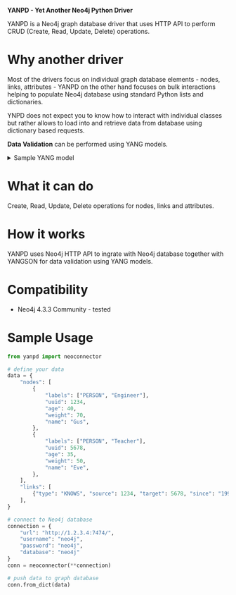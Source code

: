 **YANPD - Yet Another Neo4j Python Driver**

YANPD is a Neo4j graph database driver that uses HTTP API to perform CRUD (Create, 
Read, Update, Delete) operations.

# Why another driver

Most of the drivers focus on individual graph database elements - nodes, links, 
attributes - YANPD on the other hand focuses on bulk interactions helping to 
populate Neo4j database using standard Python lists and dictionaries.

YNPD does not expect you to know how to interact with individual classes but rather
allows to load into and retrieve data from database using dictionary based requests. 

**Data Validation** can be performed using YANG models.

<details><summary>Sample YANG model</summary>

module telecom-network {

    yang-version 1.1;

    namespace 'http://yanpd/network-device';

    prefix tn;

    revision 2022-01-10 {
        description "Initial revision";
    }

    container nodes {

        list network-device {
            key uuid;
            leaf uuid {
                type string;
                mandatory true;
            }
            leaf hostname {
                type string;
                mandatory true;
                description "Device hostname";
            }
            leaf-list labels {
                type string;
                min-elements 1;
				mandatory true;
                description "List of node labels";
            }
            leaf serial-number {
                type string;
            }
            leaf hardware-model {
                type string;
            }
            leaf status {
                type enumeration {
                    enum decomisionned;
                    enum production;
                    enum provisioning;
                }
            }
        }

        list vendor {
            key uuid;
            leaf uuid {
                type string;
                mandatory true;
            }
            leaf name {
                type string;
                mandatory true;
            }
        }

    }

    container links {

        list manufactured-by {
            leaf type {
                type string;
                must "current() = 'manufactured-by'" {
                    error-message "Link type must be 'manufactured-by'";
                }
				mandatory true;
            }
            leaf source {
                type leafref {
                    path "/nodes/network-device/uuid";
                }
                mandatory true;
            }
            leaf target {
                type leafref {
                    path "/nodes/vendor/uuid";
                }
                mandatory true;
            }
            leaf is-eof {
                type boolean;
                description "Is this platform EOF - end of life";
                default false;
            }
        }

    }
}
</details>

# What it can do

Create, Read, Update, Delete operations for nodes, links and attributes.

# How it works

YANPD uses Neo4j HTTP API to ingrate with Neo4j database together with YANGSON for 
data validation using YANG models.

# Compatibility

- Neo4j 4.3.3 Community - tested

# Sample Usage

```python
from yanpd import neoconnector

# define your data
data = {
    "nodes": [
        {
            "labels": ["PERSON", "Engineer"],
            "uuid": 1234,
            "age": 40,
            "weight": 70,
            "name": "Gus",
        },
        {
            "labels": ["PERSON", "Teacher"],
            "uuid": 5678,
            "age": 35,
            "weight": 50,
            "name": "Eve",
        },
    ],
    "links": [
        {"type": "KNOWS", "source": 1234, "target": 5678, "since": "1995"},
    ],
}

# connect to Neo4j database
connection = {
    "url": "http://1.2.3.4:7474/",
    "username": "neo4j",
    "password": "neo4j",
    "database": "neo4j"
}
conn = neoconnector(**connection)

# push data to graph database
conn.from_dict(data)
```
